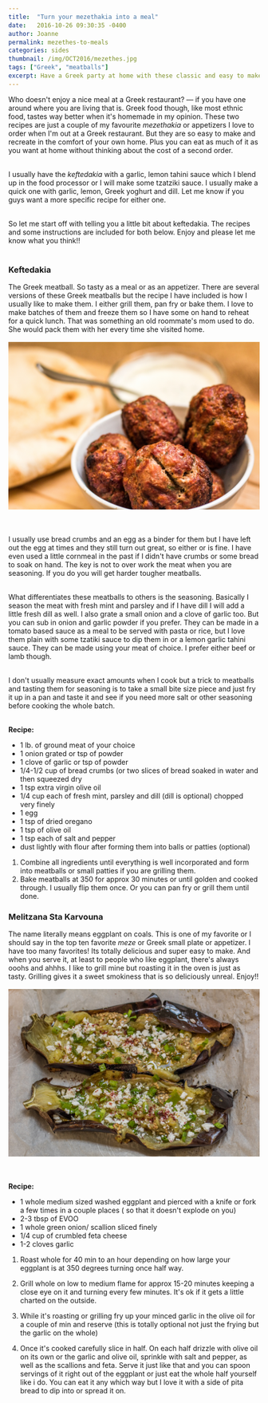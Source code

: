 ```yaml
---
title:  "Turn your mezethakia into a meal"
date:   2016-10-26 09:30:35 -0400
author: Joanne
permalink: mezethes-to-meals
categories: sides
thumbnail: /img/OCT2016/mezethes.jpg
tags: ["Greek", "meatballs"]
excerpt: Have a Greek party at home with these classic and easy to make appetizers
---
```

Who doesn't enjoy a nice meal at a Greek restaurant? &mdash; if you have one around where you are living that is. Greek food though, like most ethnic food, tastes way better when it's homemade in my opinion. These two recipes are just a couple of my favourite *mezethakia* or appetizers I love to order when I'm out at a Greek restaurant.  But they are so easy to make and recreate in the comfort of your own home. Plus you can eat as much of it as you want at home without thinking about the cost of a second order.  
<br>

I usually have the *keftedakia* with a garlic, lemon tahini sauce which I blend up in the food processor or I will make some tzatziki sauce. I usually make a quick one with garlic, lemon, Greek yoghurt and dill.  Let me know if you guys want a more specific recipe for either one.
<br><br>

So let me start off with telling you a little bit about keftedakia.  The recipes and some instructions are included for both below. Enjoy and please let me know what you think!!
<br><br>

### Keftedakia
The Greek meatball. So tasty as a meal or as an appetizer. There are several versions of these Greek meatballs but the recipe I have included is how I usually like to make them.  I either grill them, pan fry or bake them. I love to make batches of them and freeze them so I have some on hand to reheat for a quick lunch.  That was something an old roommate's mom used to do. She would pack them with her every time she visited home.
<br>
<br>
![Keftedakia](/img/OCT2016/Keftedakia.jpg)  
<br>
<br>

I usually use bread crumbs and an egg as a binder for them but I have left out the egg at times and they still turn out great, so either or is fine.  I have even used a little cornmeal in the past if I didn't have crumbs or some bread to soak on hand.  The key is not to over work the meat when you are seasoning. If you do you will get harder tougher meatballs.
<br><br>

What differentiates these meatballs to others is the seasoning. Basically I season the meat with fresh mint and parsley and if I have dill I will add a little fresh dill as well. I also grate a small onion and a clove of garlic too.  But you can sub in onion and garlic powder if you prefer.
They can be made in a tomato based sauce as a meal to be served with pasta or rice, but I love them plain with some tzatiki sauce to dip them in or a lemon garlic tahini sauce.  They can be made using your meat of choice.  I prefer either beef or lamb though.
<br><br>

I don't usually measure exact amounts when I cook but a trick to meatballs and tasting them for seasoning is to take a small bite size piece and just fry it up in a pan and taste it and see if you need more salt or other seasoning before cooking the whole batch.
<br><br>

**Recipe:**

* 1 lb. of ground meat of your choice
* 1 onion grated or tsp of powder
* 1 clove of garlic or tsp of powder
* 1/4-1/2 cup of bread crumbs (or two slices of bread soaked in water and then squeezed dry
* 1 tsp extra virgin olive oil
* 1/4 cup each of fresh mint, parsley and dill (dill is optional) chopped very finely
* 1 egg
* 1 tsp of dried oregano
* 1 tsp of olive oil
* 1 tsp each of salt and pepper
* dust lightly with flour after forming them into balls or patties (optional)

1. Combine all ingredients until everything is well incorporated and form into meatballs or small patties if you are grilling them.
1. Bake meatballs at 350 for approx 30 minutes or until golden and cooked through. I usually flip them once. Or you can pan fry or grill them until done.


### Melitzana Sta Karvouna
The name literally means eggplant on coals. This is one of my favorite or I should say in the top ten favorite *meze* or Greek small plate or appetizer. I have too many favorites! Its totally delicious and super easy to make.  And when you serve it, at least to people who like eggplant, there's always ooohs and ahhhs. I like to grill mine but roasting it in the oven is just as tasty. Grilling gives it a sweet smokiness that is so deliciously unreal. Enjoy!!
<br>
<br>
![melitzana](/img/OCT2016/melitzana.jpg)  
<br>
<br>

**Recipe:**

* 1 whole medium sized washed eggplant and pierced with a knife or fork a few times in a couple places ( so that it doesn't explode on you)
* 2-3 tbsp of EVOO
* 1 whole green onion/ scallion sliced finely
* 1/4 cup of crumbled feta cheese
* 1-2 cloves garlic

1. Roast whole for 40 min to an hour depending on how large your eggplant is at 350 degrees turning once half way.  

1. Grill whole on low to medium flame for approx 15-20 minutes keeping a close eye on it and turning every few minutes.  It's ok if it gets a little charted on the outside.  

1. While it's roasting or grilling fry up your minced garlic in the olive oil for a couple of min and reserve (this is totally optional not just the frying but the garlic on the whole)

1. Once it's cooked carefully slice in half.  On each half drizzle with olive oil on its own or the garlic and olive oil, sprinkle with salt and pepper, as well as the scallions and feta.
Serve it just like that and you can spoon servings of it right out of the eggplant or just eat the whole half yourself like i do.  You can eat it any which way but I love it with a side of pita bread to dip into or spread it on.  

